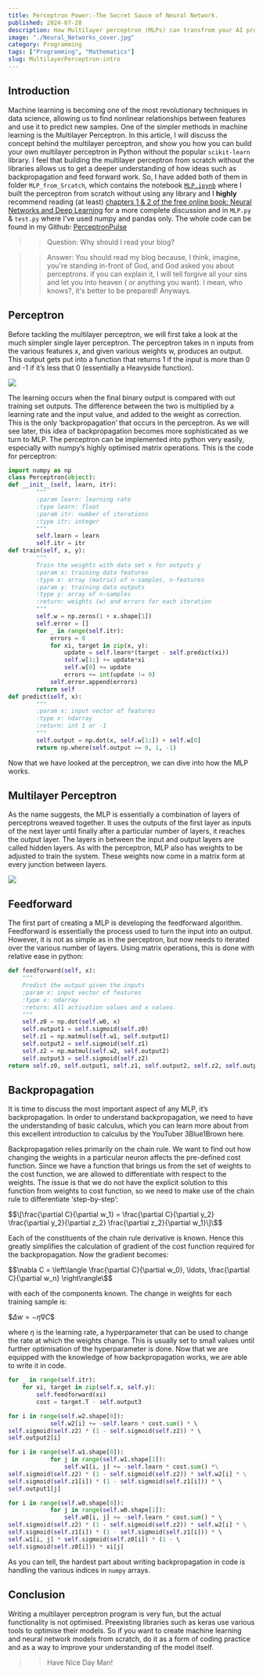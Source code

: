 ```yaml
---
title: Perceptron Power:-The Secret Sauce of Neural Network.
published: 2024-07-28 
description: How Multilayer perceptron (MLPs) can transfrom your AI projects. Learn the ins and outs of these powerful Neural Networks and elevate your ML game.
image: "./Neural_Networks_cover.jpg"
category: Programming
tags: ["Programming", "Mathematics"]
slug: MultilayerPerceptron-intro
---
```

## Introduction

Machine learning is becoming one of the most revolutionary techniques in data science, allowing us to find nonlinear relationships between features and use it to predict new samples. One of the simpler methods in machine learning is the Multilayer Perceptron. In this article, I will discuss the concept behind the multilayer perceptron, and show you how you can build your own multilayer perceptron in Python without the popular `scikit-learn` library. I feel that building the multilayer perceptron from scratch without the libraries allows us to get a deeper understanding of how ideas such as backpropagation and feed forward work. So, I have added both of them in folder `MLP_from_Srcatch`, which contains the notebook [`MLP.ipynb`](https://github.com/Aditya-dom/PerceptronPulse/blob/main/MLP_from_Scratch/MLP.ipynb) where I built the perceptron from scratch without using any library and I **highly** recommend reading (at least) [chapters 1 & 2 of the free online book: Neural Networks and Deep Learning](http://neuralnetworksanddeeplearning.com/) for a more complete discussion and in `MLP.py` & `test.py` where I've used numpy and pandas only.
The whole code can be found in my Github: [PerceptronPulse](https://github.com/Aditya-dom/PerceptronPulse)

>> Question: Why should I read your blog?

>> Answer: You should read my blog because, I think, imagine, you're standing in-front of God, and God asked you about perceptrons. if you can explain it, I will tell forgive all your sins and let you into heaven ( or anything you want). I mean, who knows?, it's better to be prepared! Anyways.  

## Perceptron

Before tackling the multilayer perceptron, we will first take a look at the much simpler single layer perceptron. The perceptron takes in n inputs from the various features x, and given various weights w, produces an output. This output gets put into a function that returns 1 if the input is more than 0 and -1 if it’s less that 0 (essentially a Heavyside function).

![](./simple_tron.jpeg)

The learning occurs when the final binary output is compared with out training set outputs. The difference between the two is multiplied by a learning rate and the input value, and added to the weight as correction. This is the only ‘backpropagation’ that occurs in the perceptron. As we will see later, this idea of backpropagation becomes more sophisticated as we turn to MLP. The perceptron can be implemented into python very easily, especially with numpy’s highly optimised matrix operations. This is the code for perceptron:

```python
import numpy as np
class Perceptron(object):
def __init__(self, learn, itr):
        """
        :param learn: learning rate
        :type learn: float
        :param itr: number of iterations
        :type itr: integer
        """
        self.learn = learn
        self.itr = itr
def train(self, x, y):
        """
        Train the weights with data set x for outputs y
        :param x: training data features
        :type x: array (matrix) of n-samples, n-features
        :param y: training data outputs
        :type y: array of n-samples
        :return: weights (w) and errors for each iteration
        """
        self.w = np.zeros(1 + x.shape[1])
        self.error = []
        for _ in range(self.itr):
            errors = 0
            for xi, target in zip(x, y):
                update = self.learn*(target - self.predict(xi))
                self.w[1:] += update*xi
                self.w[0] += update
                errors += int(update != 0)
            self.error.append(errors)
        return self
def predict(self, x):
        """
        :param x: input vector of features
        :type x: ndarray
        :return: int 1 or -1
        """
        self.output = np.dot(x, self.w[1:]) + self.w[0]
        return np.where(self.output >= 0, 1, -1)
```

Now that we have looked at the perceptron, we can dive into how the MLP works.

## Multilayer Perceptron

As the name suggests, the MLP is essentially a combination of layers of perceptrons weaved together. It uses the outputs of the first layer as inputs of the next layer until finally after a particular number of layers, it reaches the output layer. The layers in between the input and output layers are called hidden layers. As with the perceptron, MLP also has weights to be adjusted to train the system. These weights now come in a matrix form at every junction between layers.

![](./mlp.jpg)

## Feedforward

The first part of creating a MLP is developing the feedforward algorithm. Feedforward is essentially the process used to turn the input into an output. However, it is not as simple as in the perceptron, but now needs to iterated over the various number of layers. Using matrix operations, this is done with relative ease in python:

```python
def feedforward(self, x):
    """
    Predict the output given the inputs
    :param x: input vector of features
    :type x: ndarray
    :return: All activation values and x values.
    """
    self.z0 = np.dot(self.w0, x)
    self.output1 = self.sigmoid(self.z0)
    self.z1 = np.matmul(self.w1, self.output1)
    self.output2 = self.sigmoid(self.z1)
    self.z2 = np.matmul(self.w2, self.output2)
    self.output3 = self.sigmoid(self.z2)
return self.z0, self.output1, self.z1, self.output2, self.z2, self.output3
```

## Backpropagation
It is time to discuss the most important aspect of any MLP, it’s backpropagation. In order to understand backpropagation, we need to have the understanding of basic calculus, which you can learn more about from this excellent introduction to calculus by the YouTuber 3Blue1Brown here.

Backpropagation relies primarily on the chain rule. We want to find out how changing the weights in a particular neuron affects the pre-defined cost function. Since we have a function that brings us from the set of weights to the cost function, we are allowed to differentiate with respect to the weights. The issue is that we do not have the explicit solution to this function from weights to cost function, so we need to make use of the chain rule to differentiate ‘step-by-step’:

                   
$$\[\frac{\partial C}{\partial w_1} = \frac{\partial C}{\partial y_2} \frac{\partial y_2}{\partial z_2} \frac{\partial z_2}{\partial w_1}\]\$$

Each of the constituents of the chain rule derivative is known. Hence this greatly simplifies the calculation of gradient of the cost function required for the backpropagation. Now the gradient becomes:

$$\nabla C = \left\langle \frac{\partial C}{\partial w_0}, \ldots, \frac{\partial C}{\partial w_n} \right\rangle\$$

with each of the components known. The change in weights for each training sample is:

$$\Delta w = -\eta \nabla C\$$


where $\eta$ is the learning rate, a hyperparameter that can be used to change the rate at which the weights change. This is usually set to small values until further optimisation of the hyperparameter is done. Now that we are equipped with the knowledge of how backpropagation works, we are able to write it in code.

```python
for _ in range(self.itr):
    for xi, target in zip(self.x, self.y):
        self.feedforward(xi)
        cost = target.T - self.output3

for i in range(self.w2.shape[0]):
            self.w2[i] += -self.learn * cost.sum() * \ 
self.sigmoid(self.z2) * (1 - self.sigmoid(self.z2)) * \ 
self.output2[i]

for i in range(self.w1.shape[0]):
            for j in range(self.w1.shape[1]):
                self.w1[i, j] += -self.learn * cost.sum() *\
self.sigmoid(self.z2) * (1 - self.sigmoid(self.z2)) * self.w2[i] * \
self.sigmoid(self.z1[i]) * (1 - self.sigmoid(self.z1[i])) * \ 
self.output1[j]

for i in range(self.w0.shape[0]):
            for j in range(self.w0.shape[1]):
                self.w0[i, j] += -self.learn * cost.sum() * \ 
self.sigmoid(self.z2) * (1 - self.sigmoid(self.z2)) * self.w2[i] * \
self.sigmoid(self.z1[i]) * (1 - self.sigmoid(self.z1[i])) * \ 
self.w1[i, j] * self.sigmoid(self.z0[i]) * (1 - \ 
self.sigmoid(self.z0[i])) * xi[j]
```
As you can tell, the hardest part about writing backpropagation in code is handling the various indices in `numpy` arrays.

## Conclusion
Writing a multilayer perceptron program is very fun, but the actual functionality is not optimised. Preexisting libraries such as keras use various tools to optimise their models. So if you want to create machine learning and neural network models from scratch, do it as a form of coding practice and as a way to improve your understanding of the model itself.

>> Have Nice Day Man!

